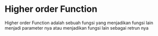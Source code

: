 # Higher order Function

Higher order Function adalah sebuah fungsi yang menjadikan fungsi lain menjadi parameter nya atau menjadikan fungsi lain sebagai retrun nya
